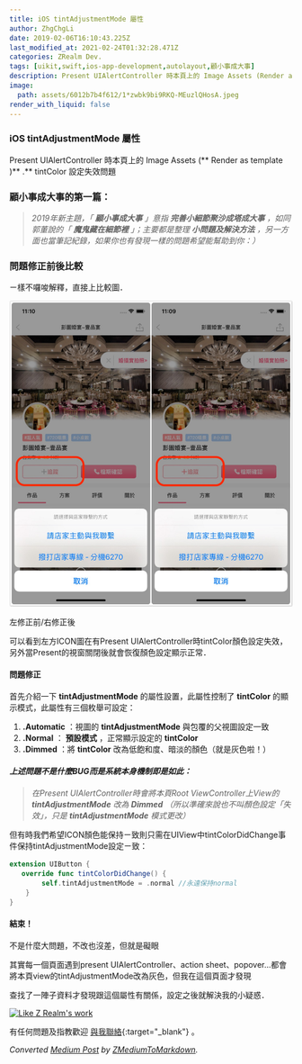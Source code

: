 ```yaml
---
title: iOS tintAdjustmentMode 屬性
author: ZhgChgLi
date: 2019-02-06T16:10:43.225Z
last_modified_at: 2021-02-24T01:32:28.471Z
categories: ZRealm Dev.
tags: [uikit,swift,ios-app-development,autolayout,顧小事成大事]
description: Present UIAlertController 時本頁上的 Image Assets (Render as template) .tintColor 設定失效問題
image:
  path: assets/6012b7b4f612/1*zwbk9bi9RKQ-MEuzlQHosA.jpeg
render_with_liquid: false
---
```


### iOS tintAdjustmentMode 屬性

Present UIAlertController 時本頁上的 Image Assets \(** Render as template \)** \.** tintColor 設定失效問題
### 顧小事成大事的第一篇：
> _2019年新主題，「 **顧小事成大事** 」意指 **完善小細節聚沙成塔成大事** ，如同郭董說的「 **魔鬼藏在細節裡** 」；主要都是整理 **小問題及解決方法** ，另一方面也當筆記紀錄，如果你也有發現一樣的問題希望能幫助到你：）_

### 問題修正前後比較

ㄧ樣不囉唆解釋，直接上比較圖．


![左修正前/右修正後](/assets/6012b7b4f612/1*zwbk9bi9RKQ-MEuzlQHosA.jpeg)

左修正前/右修正後

可以看到左方ICON圖在有Present UIAlertController時tintColor顏色設定失效，另外當Present的視窗關閉後就會恢復顏色設定顯示正常．
#### 問題修正

首先介紹一下 **tintAdjustmentMode** 的屬性設置，此屬性控制了 **tintColor** 的顯示模式，此屬性有三個枚舉可設定：
1. **.Automatic** ：視圖的 **tintAdjustmentMode** 與包覆的父視圖設定一致
2. **.Normal** ： **預設模式** ，正常顯示設定的 **tintColor**
3. **.Dimmed** ：將 **tintColor** 改為低飽和度、暗淡的顏色（就是灰色啦！）

#### _上述問題不是什麼BUG而是系統本身機制即是如此：_
> _在Present UIAlertController時會將本頁Root ViewController上View的 **tintAdjustmentMode** 改為 **Dimmed** （所以準確來說也不叫顏色設定「失效」，只是 **tintAdjustmentMode** 模式更改）_


但有時我們希望ICON顏色能保持ㄧ致則只需在UIView中tintColorDidChange事件保持tintAdjustmentMode設定ㄧ致：
```swift
extension UIButton { 
   override func tintColorDidChange() {
        self.tintAdjustmentMode = .normal //永遠保持normal
    }
}
```
#### 結束！

不是什麼大問題，不改也沒差，但就是礙眼

其實每一個頁面遇到present UIAlertController、action sheet、popover…都會將本頁view的tintAdjustmentMode改為灰色，但我在這個頁面才發現

查找了一陣子資料才發現跟這個屬性有關係，設定之後就解決我的小疑惑．


[![Like Z Realm's work](https://button.like.co/images/og/likebutton.png "Like Z Realm's work")](https://button.like.co/zhgchgli)


有任何問題及指教歡迎 [與我聯絡](https://www.zhgchg.li/contact){:target="_blank"} 。



_Converted [Medium Post](https://medium.com/zrealm-ios-dev/%E9%A1%A7%E5%B0%8F%E4%BA%8B%E6%88%90%E5%A4%A7%E4%BA%8B-1-ios-tintadjustmentmode-%E5%B1%AC%E6%80%A7-6012b7b4f612) by [ZMediumToMarkdown](https://github.com/ZhgChgLi/ZMediumToMarkdown)._
